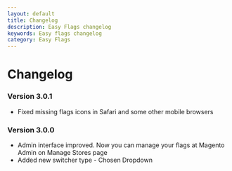 ```yaml
---
layout: default
title: Changelog
description: Easy Flags changelog
keywords: Easy flags changelog
category: Easy Flags
---
```


# Changelog

### Version 3.0.1

 -  Fixed missing flags icons in Safari and some other mobile browsers

### Version 3.0.0

 -  Admin interface improved. Now you can manage your flags at Magento Admin
    on  Manage Stores page
 -  Added new switcher type - Chosen Dropdown
